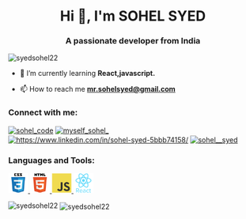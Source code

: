 <h1 align="center">Hi 👋, I'm SOHEL SYED</h1>
<h3 align="center">A passionate developer from India</h3>

<p align="left"> <img src="https://komarev.com/ghpvc/?username=syedsohel22&label=Profile%20views&color=0e75b6&style=flat" alt="syedsohel22" /> </p>

- 🌱 I’m currently learning **React,javascript.**

- 📫 How to reach me **mr.sohelsyed@gmail.com**

<h3 align="left">Connect with me:</h3>
<p align="left">
<a href="https://codepen.io/sohel_code" target="blank"><img align="center" src="https://raw.githubusercontent.com/rahuldkjain/github-profile-readme-generator/master/src/images/icons/Social/codepen.svg" alt="sohel_code" height="30" width="40" /></a>
<a href="https://twitter.com/myself_sohel_" target="blank"><img align="center" src="https://raw.githubusercontent.com/rahuldkjain/github-profile-readme-generator/master/src/images/icons/Social/twitter.svg" alt="myself_sohel_" height="30" width="40" /></a>
<a href="https://linkedin.com/in/https://www.linkedin.com/in/sohel-syed-5bbb74158/" target="blank"><img align="center" src="https://raw.githubusercontent.com/rahuldkjain/github-profile-readme-generator/master/src/images/icons/Social/linked-in-alt.svg" alt="https://www.linkedin.com/in/sohel-syed-5bbb74158/" height="30" width="40" /></a>
<a href="https://instagram.com/sohel__syed" target="blank"><img align="center" src="https://raw.githubusercontent.com/rahuldkjain/github-profile-readme-generator/master/src/images/icons/Social/instagram.svg" alt="sohel__syed" height="30" width="40" /></a>
</p>

<h3 align="left">Languages and Tools:</h3>
<p align="left"> <a href="https://www.w3schools.com/css/" target="_blank"> <img src="https://raw.githubusercontent.com/devicons/devicon/master/icons/css3/css3-original-wordmark.svg" alt="css3" width="40" height="40"/> </a> <a href="https://www.w3.org/html/" target="_blank"> <img src="https://raw.githubusercontent.com/devicons/devicon/master/icons/html5/html5-original-wordmark.svg" alt="html5" width="40" height="40"/> </a> <a href="https://developer.mozilla.org/en-US/docs/Web/JavaScript" target="_blank"> <img src="https://raw.githubusercontent.com/devicons/devicon/master/icons/javascript/javascript-original.svg" alt="javascript" width="40" height="40"/> </a> <a href="https://reactjs.org/" target="_blank"> <img src="https://raw.githubusercontent.com/devicons/devicon/master/icons/react/react-original-wordmark.svg" alt="react" width="40" height="40"/> </a> </p>

<p><img align="left" src="https://github-readme-stats.vercel.app/api/top-langs?username=syedsohel22&show_icons=true&locale=en&layout=compact" alt="syedsohel22" /></p>

<p>&nbsp;<img align="center" src="https://github-readme-stats.vercel.app/api?username=syedsohel22&show_icons=true&locale=en" alt="syedsohel22" /></p>
